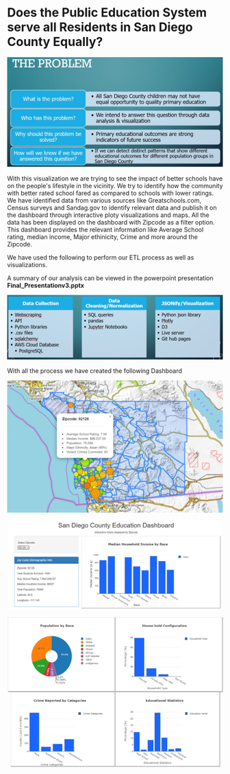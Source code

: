 # Does the Public Education System serve all Residents in San Diego County Equally?

![problem](images/problem.png)

With this visualization we are trying to see the impact of better schools have on the people's lifestyle in the vicinity. We try to identify how the community with better rated school fared as compared to schools with lower ratings. We have identified data from various sources like Greatschools.com, Census surveys and Sandag.gov to identify relevant data and publish it on the dashboard through interactive ploty visualizations and maps. All the data has been displayed on the dashboard with Zipcode as a filter option. This dashboard provides the relevant information like Average School rating, median income, Major ethinicity, Crime and more around the Zipcode. 

We have used the following to perform our ETL process as well as visualizations.

A summary of our analysis can be viewed in the powerpoint presentation **Final_Presentationv3.pptx**

![process](images/process.png)

With all the process we have created the following Dashboard

![dashboard1](images/dashboard1.png)

![dashboard2](images/dashboard2.png)

![dashboard3](images/dashboard3.png)

